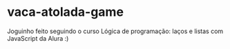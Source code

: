 # vaca-atolada-game
Joguinho feito seguindo o curso Lógica de programação: laços e listas com JavaScript da Alura :)
